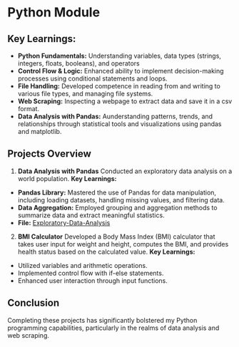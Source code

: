 # Python Module

## Key Learnings: 
- **Python Fundamentals:** Understanding variables, data types (strings, integers, floats, booleans), and operators
- **Control Flow & Logic:** Enhanced ability to implement decision-making processes using conditional statements and loops.
- **File Handling:** Developed competence in reading from and writing to various file types, and managing file systems.
- **Web Scraping:** Inspecting a webpage to extract data and save it in a csv format.
- **Data Analysis with Pandas:** Aunderstanding patterns, trends, and relationships through statistical tools and visualizations using pandas and matplotlib.


## Projects Overview
1. **Data Analysis with Pandas**
Conducted an exploratory data analysis on a world population.
**Key Learnings:**
- **Pandas Library:** Mastered the use of Pandas for data manipulation, including loading datasets, handling missing values, and filtering data.
- **Data Aggregation:** Employed grouping and aggregation methods to summarize data and extract meaningful statistics.
- **File:** [Exploratory-Data-Analysis](https://github.com/Amisha-777/Data-Analyst-Boot-Camp/blob/main/Python/pandas/Exploratory%20Data%20Analysis%20in%20Pandas.ipynb)
  
2. **BMI Calculator**
Developed a Body Mass Index (BMI) calculator that takes user input for weight and height, computes the BMI, and provides health status based on the calculated value.
**Key Learnings:**
 - Utilized variables and arithmetic operations.
 - Implemented control flow with if-else statements.
 - Enhanced user interaction through input functions.

## Conclusion
Completing these projects has significantly bolstered my Python programming capabilities, particularly in the realms of data analysis and web scraping.
